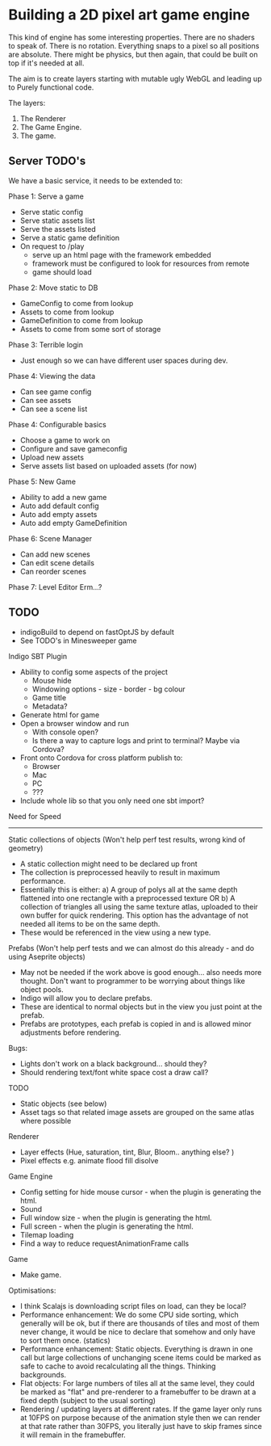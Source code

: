 # Building a 2D pixel art game engine
This kind of engine has some interesting properties.
There are no shaders to speak of.
There is no rotation.
Everything snaps to a pixel so all positions are absolute.
There might be physics, but then again, that could be built on top if it's needed at all.

The aim is to create layers starting with mutable ugly WebGL and leading up to Purely functional code.

The layers:
1. The Renderer
2. The Game Engine.
3. The game.

## Server TODO's
We have a basic service, it needs to be extended to:

Phase 1: Serve a game
- Serve static config
- Serve static assets list
- Serve the assets listed
- Serve a static game definition
- On request to /play
  - serve up an html page with the framework embedded
  - framework must be configured to look for resources from remote
  - game should load
  
Phase 2: Move static to DB
- GameConfig to come from lookup
- Assets to come from lookup
- GameDefinition to come from lookup
- Assets to come from some sort of storage

Phase 3: Terrible login
- Just enough so we can have different user spaces during dev.

Phase 4: Viewing the data
- Can see game config
- Can see assets
- Can see a scene list

Phase 4: Configurable basics
- Choose a game to work on
- Configure and save gameconfig
- Upload new assets
- Serve assets list based on uploaded assets (for now)

Phase 5: New Game
- Ability to add a new game
- Auto add default config
- Auto add empty assets
- Auto add empty GameDefinition

Phase 6: Scene Manager
- Can add new scenes
- Can edit scene details
- Can reorder scenes

Phase 7: Level Editor
Erm...?

## TODO
- indigoBuild to depend on fastOptJS by default
- See TODO's in Minesweeper game

Indigo SBT Plugin
- Ability to config some aspects of the project
  - Mouse hide
  - Windowing options - size - border - bg colour
  - Game title
  - Metadata?
- Generate html for game
- Open a browser window and run
  - With console open?
  - Is there a way to capture logs and print to terminal? Maybe via Cordova?
- Front onto Cordova for cross platform publish to:
  - Browser
  - Mac
  - PC
  - ???
- Include whole lib so that you only need one sbt import?

Need for Speed
**************

Static collections of objects (Won't help perf test results, wrong kind of geometry)
- A static collection might need to be declared up front
- The collection is preprocessed heavily to result in maximum performance.
- Essentially this is either:
  a) A group of polys all at the same depth flattened into one rectangle with a preprocessed texture OR
  b) A collection of triangles all using the same texture atlas, uploaded to their own buffer for quick rendering.
     This option has the advantage of not needed all items to be on the same depth.
- These would be referenced in the view using a new type.

Prefabs (Won't help perf tests and we can almost do this already - and do using Aseprite objects)
- May not be needed if the work above is good enough... also needs more thought. Don't want to programmer to be worrying
  about things like object pools.
- Indigo will allow you to declare prefabs.
- These are identical to normal objects but in the view you just point at the prefab.
- Prefabs are prototypes, each prefab is copied in and is allowed minor adjustments before rendering.

Bugs:
- Lights don't work on a black background... should they?
- Should rendering text/font white space cost a draw call?

TODO
- Static objects (see below)
- Asset tags so that related image assets are grouped on the same atlas where possible

Renderer
- Layer effects (Hue, saturation, tint, Blur, Bloom.. anything else? )
- Pixel effects e.g. animate flood fill disolve

Game Engine
- Config setting for hide mouse cursor - when the plugin is generating the html.
- Sound
- Full window size - when the plugin is generating the html.
- Full screen - when the plugin is generating the html.
- Tilemap loading
- Find a way to reduce requestAnimationFrame calls

Game
- Make game.

Optimisations:
- I think Scalajs is downloading script files on load, can they be local?
- Performance enhancement: We do some CPU side sorting, which generally will be ok, but if there are thousands of tiles
  and most of them never change, it would be nice to declare that somehow and only have to sort them once. (statics)
- Performance enhancement: Static objects. Everything is drawn in one call but large collections of unchanging scene
  items could be marked as safe to cache to avoid recalculating all the things. Thinking backgrounds.
- Flat objects: For large numbers of tiles all at the same level, they could be marked as "flat" and pre-renderer to a
  framebuffer to be drawn at a fixed depth (subject to the usual sorting)
- Rendering / updating layers at different rates. If the game layer only runs at 10FPS on purpose because of the
  animation style then we can render at that rate rather than 30FPS, you literally just have to skip frames since it will
  remain in the framebuffer.
